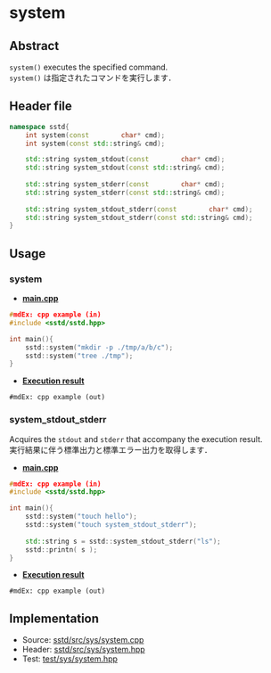 # system
## Abstract
`system()` executes the specified command.  
`system()` は指定されたコマンドを実行します．

## Header file
```cpp
namespace sstd{
    int system(const        char* cmd);
    int system(const std::string& cmd);

    std::string system_stdout(const        char* cmd);
    std::string system_stdout(const std::string& cmd);
    
    std::string system_stderr(const        char* cmd);
    std::string system_stderr(const std::string& cmd);
    
    std::string system_stdout_stderr(const        char* cmd);
    std::string system_stdout_stderr(const std::string& cmd);
}
```

## Usage
### system
- <u>**main.cpp**</u>
```cpp
#mdEx: cpp example (in)
#include <sstd/sstd.hpp>

int main(){
    sstd::system("mkdir -p ./tmp/a/b/c");
    sstd::system("tree ./tmp");
}
```
- <u>**Execution result**</u>
```
#mdEx: cpp example (out)
```

### system_stdout_stderr
Acquires the `stdout` and `stderr` that accompany the execution result.  
実行結果に伴う標準出力と標準エラー出力を取得します．

- <u>**main.cpp**</u>
```cpp
#mdEx: cpp example (in)
#include <sstd/sstd.hpp>

int main(){
    sstd::system("touch hello");
    sstd::system("touch system_stdout_stderr");
    
    std::string s = sstd::system_stdout_stderr("ls");
    sstd::printn( s );
}
```
- <u>**Execution result**</u>
```
#mdEx: cpp example (out)
```

## Implementation
- Source: [sstd/src/sys/system.cpp](https://github.com/admiswalker/SubStandardLibrary-SSTD-/blob/master/sstd/src/sys/system.cpp)
- Header: [sstd/src/sys/system.hpp](https://github.com/admiswalker/SubStandardLibrary-SSTD-/blob/master/sstd/src/sys/system.hpp)
- Test: [test/sys/system.hpp](https://github.com/admiswalker/SubStandardLibrary-SSTD-/blob/master/test/sys/system.hpp)
